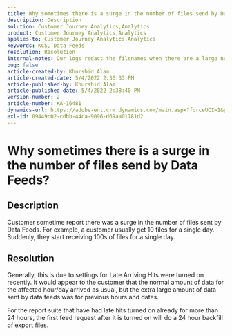 ```yaml
---
title: Why sometimes there is a surge in the number of files send by Data Feeds?
description: Description
solution: Customer Journey Analytics,Analytics
product: Customer Journey Analytics,Analytics
applies-to: Customer Journey Analytics,Analytics
keywords: KCS, Data Feeds
resolution: Resolution
internal-notes: Our logs redact the filenames when there are a large number of export files processed by data feeds, so you will see the file name in the logs "df_files" section as "REDACTED".
bug: false
article-created-by: Khurshid Alam
article-created-date: 5/4/2022 2:36:33 PM
article-published-by: Khurshid Alam
article-published-date: 5/4/2022 2:38:40 PM
version-number: 2
article-number: KA-16481
dynamics-url: https://adobe-ent.crm.dynamics.com/main.aspx?forceUCI=1&pagetype=entityrecord&etn=knowledgearticle&id=a20ec093-b7cb-ec11-a7b5-6045bd00dbbc
exl-id: 09449c02-cdbb-44ca-9096-d69aa01781d2
---
```

# Why sometimes there is a surge in the number of files send by Data Feeds?

## Description


Customer sometime report there was a surge in the number of files sent by Data Feeds. For example, a customer usually get 10 files for a single day.  Suddenly, they start receiving 100s of files for a single day.


## Resolution


Generally, this is due to settings for Late Arriving Hits were turned on recently. It would appear to the customer that the normal amount of data for the affected hour/day arrived as usual, but the extra large amount of data sent by data feeds was for previous hours and dates.

For the report suite that have had late hits turned on already for more than 24 hours, the first feed request after it is turned on will do a 24 hour backfill of export files.
